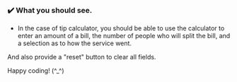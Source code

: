 
### :heavy_check_mark: What you should see.
- In the case of tip calculator, you should be able to use the calculator to enter an amount of a bill, the number of people who will split the bill, and a selection as to how the service went.

And also provide a "reset" button to clear all fields.

Happy coding! (^_^)
